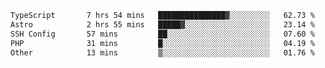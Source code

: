 <!--START_SECTION:waka-->

```txt
TypeScript       7 hrs 54 mins   ███████████████▓░░░░░░░░░   62.73 %
Astro            2 hrs 55 mins   █████▓░░░░░░░░░░░░░░░░░░░   23.14 %
SSH Config       57 mins         ██░░░░░░░░░░░░░░░░░░░░░░░   07.60 %
PHP              31 mins         █░░░░░░░░░░░░░░░░░░░░░░░░   04.19 %
Other            13 mins         ▒░░░░░░░░░░░░░░░░░░░░░░░░   01.76 %
```

<!--END_SECTION:waka-->
